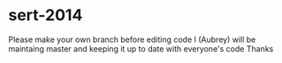 sert-2014
=========
Please make your own branch before editing code
I (Aubrey) will be maintaing master and keeping it up to date with everyone's code
Thanks
